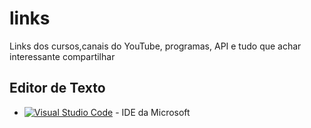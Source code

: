 # links
Links dos cursos,canais do YouTube, programas, API e tudo que achar interessante compartilhar


## Editor de Texto

* [![Visual Studio Code](img/vscode)](https://code.visualstudio.com/download) - IDE da Microsoft

